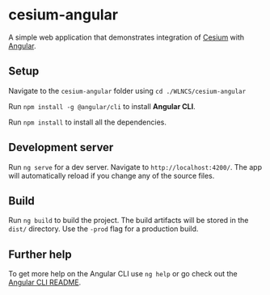 # cesium-angular

A simple web application that demonstrates integration of [Cesium](https://cesiumjs.org/) with [Angular](https://angular.io/).

## Setup
Navigate to the `cesium-angular` folder using `cd ./WLNCS/cesium-angular`

Run `npm install -g @angular/cli` to install **Angular CLI**.

Run `npm install` to install all the dependencies.

## Development server

Run `ng serve` for a dev server. Navigate to `http://localhost:4200/`. The app will automatically reload if you change any of the source files.

## Build

Run `ng build` to build the project. The build artifacts will be stored in the `dist/` directory. Use the `-prod` flag for a production build.

## Further help

To get more help on the Angular CLI use `ng help` or go check out the [Angular CLI README](https://github.com/angular/angular-cli/blob/master/README.md).
